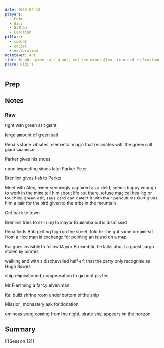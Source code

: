 ```yaml
---
date: 2023-04-12
players:
  - Colm
  - Gigi
  - Nathan
  - Carolinn
pillars:
  - combat
  - social
  - exploration
notetaker: Ant
tldr: fought green salt giant, met the miner Alex, returned to Sealtham, ship was requisitioned
place: Gigi's
---
```


## Prep

## Notes
### Raw

fight with green salt giant

large amount of green salt

Rena's stone vibrates, elemental magic that resonates with the green salt giant 
coalesce



Parker gives his shoes

upon inspecting shoes later
Parker Peter


Brenlinn gives fish to Parker

Meet with Alex, miner seemingly captured as a child, seems happy enough to work in the mine tell him about life out there. refuse magical healing or touching green salt, says gard can detect it with their pendulums
Gurt gives him a pair for the bird given to the tribe in the mountain

Get back to town

Brenlinn tries to sell ring to mayor Brummba but is dismissed 

Rena finds Bob getting high on the street, told her he got some dreamleaf from a nice man in exchange for pointing an island on a map

Kai goes invisible to follow Mayor Brummbär, he talks about a guest
cargo stolen by pirates

walking and with a dischevelled half elf, that the party only recognise as Hugh Bowes


ship requisitioned, compensation to go hunt pirates

Mr Flemming a fancy elven man

Kai build shrine room under bottom of the ship

Mission, monastery
ask for donation 

ominous song coming from the night, pirate ship appears on the horizon


## Summary
![[Session 12]]

